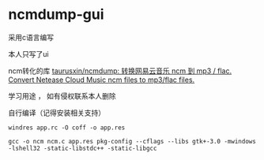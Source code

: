 # ncmdump-gui

采用c语言编写

本人只写了ui

ncm转化的库 [taurusxin/ncmdump: 转换网易云音乐 ncm 到 mp3 / flac. Convert Netease Cloud Music ncm files to mp3/flac files.](https://github.com/taurusxin/ncmdump?tab=readme-ov-file)

学习用途 ， 如有侵权联系本人删除



自行编译（记得安装相关支持）

```windres app.rc -O coff -o app.res```

```gcc -o ncm ncm.c app.res pkg-config --cflags --libs gtk+-3.0 -mwindows -lshell32 -static-libstdc++ -static-libgcc```